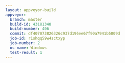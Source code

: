 ```yaml
---
layout: appveyor-build
appveyor:
  branch: master
  build-id: 43181348
  build-number: 406
  commit: df407073826326c937d196ee67f90a7941b5009d
  job-id: r1shqq59w4sctxyp
  job-number: 2
  os-name: Windows
  test-result: 1
---
```

